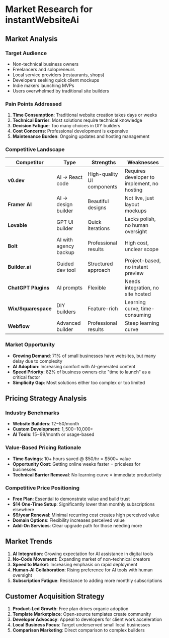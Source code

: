# Market Research for instantWebsiteAi

## Market Analysis

### Target Audience
- Non-technical business owners
- Freelancers and solopreneurs
- Local service providers (restaurants, shops)
- Developers seeking quick client mockups
- Indie makers launching MVPs
- Users overwhelmed by traditional site builders

### Pain Points Addressed
1. **Time Consumption**: Traditional website creation takes days or weeks
2. **Technical Barrier**: Most solutions require technical knowledge
3. **Decision Fatigue**: Too many choices in DIY builders
4. **Cost Concerns**: Professional development is expensive
5. **Maintenance Burden**: Ongoing updates and hosting management

### Competitive Landscape

| Competitor | Type | Strengths | Weaknesses |
|------------|------|-----------|------------|
| **v0.dev** | AI → React code | High-quality UI components | Requires developer to implement, no hosting |
| **Framer AI** | AI → design builder | Beautiful designs | Not live, just layout mockups |
| **Lovable** | GPT UI builder | Quick iterations | Lacks polish, no human oversight |
| **Bolt** | AI with agency backup | Professional results | High cost, unclear scope |
| **Builder.ai** | Guided dev tool | Structured approach | Project-based, no instant preview |
| **ChatGPT Plugins** | AI prompts | Flexible | Needs integration, no site hosted |
| **Wix/Squarespace** | DIY builders | Feature-rich | Learning curve, time-consuming |
| **Webflow** | Advanced builder | Professional results | Steep learning curve |

### Market Opportunity
- **Growing Demand**: 71% of small businesses have websites, but many delay due to complexity
- **AI Adoption**: Increasing comfort with AI-generated content
- **Speed Priority**: 82% of business owners cite "time to launch" as a critical factor
- **Simplicity Gap**: Most solutions either too complex or too limited

## Pricing Strategy Analysis

### Industry Benchmarks
- **Website Builders**: $12-$50/month
- **Custom Development**: $1,500-$10,000+
- **AI Tools**: $15-$99/month or usage-based

### Value-Based Pricing Rationale
- **Time Savings**: 10+ hours saved @ $50/hr = $500+ value
- **Opportunity Cost**: Getting online weeks faster = priceless for businesses
- **Technical Barrier Removal**: No learning curve = immediate productivity

### Competitive Price Positioning
- **Free Plan**: Essential to demonstrate value and build trust
- **$14 One-Time Setup**: Significantly lower than monthly subscriptions elsewhere
- **$9/year Renewal**: Minimal recurring cost creates high perceived value
- **Domain Options**: Flexibility increases perceived value
- **Add-On Services**: Clear upgrade path for those needing more

## Market Trends

1. **AI Integration**: Growing expectation for AI assistance in digital tools
2. **No-Code Movement**: Expanding market of non-technical creators
3. **Speed to Market**: Increasing emphasis on rapid deployment
4. **Human-AI Collaboration**: Rising preference for AI tools with human oversight
5. **Subscription Fatigue**: Resistance to adding more monthly subscriptions

## Customer Acquisition Strategy

1. **Product-Led Growth**: Free plan drives organic adoption
2. **Template Marketplace**: Open-source templates create community
3. **Developer Advocacy**: Appeal to developers for client work acceleration
4. **Local Business Focus**: Target underserved small local businesses
5. **Comparison Marketing**: Direct comparison to complex builders
